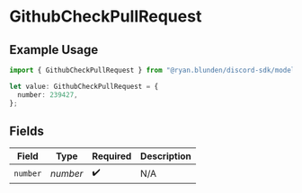 # GithubCheckPullRequest

## Example Usage

```typescript
import { GithubCheckPullRequest } from "@ryan.blunden/discord-sdk/models/components";

let value: GithubCheckPullRequest = {
  number: 239427,
};
```

## Fields

| Field              | Type               | Required           | Description        |
| ------------------ | ------------------ | ------------------ | ------------------ |
| `number`           | *number*           | :heavy_check_mark: | N/A                |